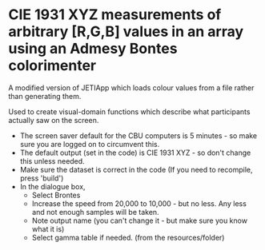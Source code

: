 # CIE 1931 XYZ measurements of arbitrary [R,G,B] values in an array using an Admesy Bontes colorimenter

A modified version of JETIApp which loads colour values from a file rather than generating them.

Used to create visual-domain functions which describe what participants actually saw on the screen.

 - The screen saver default for the CBU computers is 5 minutes - so make sure you are logged on to circumvent this.
 - The default output (set in the code) is CIE 1931 XYZ - so don't change this unless needed.
 - Make sure the dataset is correct in the code (If you need to recompile, press 'build')
 - In the dialogue box,
   - Select Brontes
   - Increase the speed from 20,000 to 10,000 - but no less. Any less and not enough samples will be taken.
   - Note output name (you can't change it - but make sure you know what it is)
   - Select gamma table if needed. (from the resources/folder)

